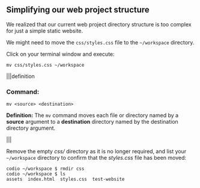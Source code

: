## Simplifying our web project structure

We realized that our current web project directory structure is too complex for just a simple static website.

We might need to move the `css/styles.css` file to the `~/workspace` directory.

Click on your terminal window and execute:

```
mv css/styles.css ~/workspace
```

|||definition
### Command: 
```
mv <source> <destination>
```
__Definition:__
The `mv` command moves each file or directory named by a __source__ argument to a __destination__ directory named by the destination directory argument.

|||

Remove the empty _css/_ directory as it is no longer required, and list your `~/workspace` directory to confirm that the _styles.css_ file has been moved:

```
codio ~/workspace $ rmdir css
codio ~/workspace $ ls
assets  index.html  styles.css  test-website
```